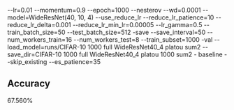 --lr=0.01 --momentum=0.9 --epoch=1000 --nesterov --wd=0.0001 --model=WideResNet(40, 10, 4) --use_reduce_lr --reduce_lr_patience=10 --reduce_lr_delta=0.001 --reduce_lr_min_lr=0.00005 --lr_gamma=0.5 --train_batch_size=50 --test_batch_size=512 -save --save_interval=50 --num_workers_train=16 --num_workers_test=8 --train_subset=1000 -val --load_model=runs/CIFAR-10 1000 full WideResNet40_4 platou sum2 --save_dir=CIFAR-10 1000 full WideResNet40_4 platou 1000 sum2 - baseline --skip_existing --es_patience=35
## Accuracy
 67.560%